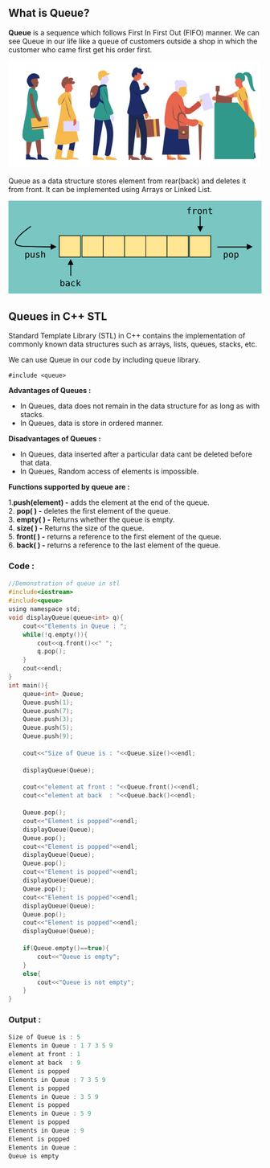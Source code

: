 ﻿

## What is Queue?
**Queue** is a sequence which follows First In First Out (FIFO) manner. We can see Queue in our life like a queue of customers outside a shop in which the customer who came first get his order first.

![enter image description here](Queueexample1.png)



Queue as a data structure stores element from rear(back) and deletes it from front. It can be implemented using Arrays or Linked List.



![enter image description here](queue.png)

## Queues in C++ STL
Standard Template Library (STL) in C++ contains the implementation of commonly known data structures such as arrays, lists, queues, stacks, etc.

We can use Queue in our code by including queue library.

    #include <queue>


**Advantages of Queues :**

 


 - In Queues, data does not remain in the data structure for as long as with stacks.
 - In Queues, data is store in ordered manner.

**Disadvantages of Queues :**

 -  In Queues, data inserted after a particular data cant be deleted before that data.
 - In Queues, Random access of elements is impossible.

**Functions supported by queue are :**

 1.**push(element) -** adds the element at the end of the queue.<br/>
 2. **pop( ) -** deletes the first element of the queue.<br/>
 3. **empty( ) -** Returns whether the queue is empty.<br/>
4. **size( ) -** Returns the size of the queue.<br/>
5. **front( ) -** returns a reference to the first element of the queue.<br/>
6. **back( ) -** returns a reference to the last element of the queue.<br/>

### Code :
```c
//Demonstration of queue in stl
#include<iostream>
#include<queue>
using namespace std;
void displayQueue(queue<int> q){
    cout<<"Elements in Queue : ";
    while(!q.empty()){
        cout<<q.front()<<" ";
        q.pop();
    }
    cout<<endl;
}
int main(){
    queue<int> Queue;
    Queue.push(1);
    Queue.push(7);
    Queue.push(3);
    Queue.push(5);
    Queue.push(9);
    
    cout<<"Size of Queue is : "<<Queue.size()<<endl;

    displayQueue(Queue);

    cout<<"element at front : "<<Queue.front()<<endl;
    cout<<"element at back  : "<<Queue.back()<<endl;

    Queue.pop();
    cout<<"Element is popped"<<endl;
    displayQueue(Queue);
    Queue.pop();
    cout<<"Element is popped"<<endl;
    displayQueue(Queue);
    Queue.pop();
    cout<<"Element is popped"<<endl;
    displayQueue(Queue);
    Queue.pop();
    cout<<"Element is popped"<<endl;
    displayQueue(Queue);
    Queue.pop();
    cout<<"Element is popped"<<endl;
    displayQueue(Queue);

    if(Queue.empty()==true){
        cout<<"Queue is empty";
    }
    else{
        cout<<"Queue is not empty";
    }
}
```
### Output :
```c
Size of Queue is : 5
Elements in Queue : 1 7 3 5 9
element at front : 1
element at back  : 9
Element is popped
Elements in Queue : 7 3 5 9
Element is popped
Elements in Queue : 3 5 9
Element is popped
Elements in Queue : 5 9
Element is popped
Elements in Queue : 9
Element is popped
Elements in Queue :
Queue is empty
```

